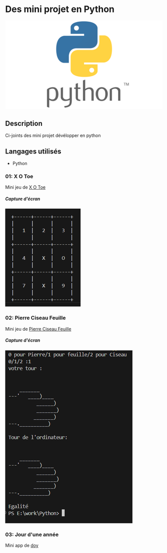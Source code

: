 
# Des mini projet en Python
![logo python](logo-python.png)
## Description

Ci-joints des mini projet dévélopper en python 

## Langages utilisés

- Python

### 01: X O Toe
Mini jeu de [X O Toe](./XOTOE/XOToe.py)
##### Capture d'écran
![Capture d'écran XOTOE](./XOTOE/xotoe.png)
### 02: Pierre Ciseau Feuille
Mini jeu de [Pierre Ciseau Feuille](./pcf/pcf.py)
##### Capture d'écran
![Capture d'écran XOTOE](./pcf/pcf.png)
### 03: Jour d'une année
Mini app de [doy](./doy/doy.py)

